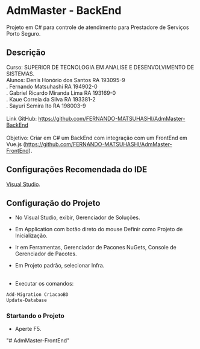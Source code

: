 # AdmMaster - BackEnd

Projeto em C# para controle de atendimento para Prestadore de Serviços Porto Seguro.

## Descrição

Curso: SUPERIOR DE TECNOLOGIA EM ANALISE E DESENVOLVIMENTO DE SISTEMAS.<br>
Alunos: Denis Honório dos Santos RA 193095-9<br>
.       Fernando Matsuhashi RA 194902-0<br>
.       Gabriel Ricardo Miranda Lima RA 193169-0<br>
.       Kaue Correia da Silva RA 193381-2<br>
.       Sayuri Semira Ito RA 198003-9<br><br>
Link GitHub: https://github.com/FERNANDO-MATSUHASHI/AdmMaster-BackEnd<br><br>
Objetivo: Criar em C# um BackEnd com integração com um FrontEnd em Vue.js (https://github.com/FERNANDO-MATSUHASHI/AdmMaster-FrontEnd).

## Configurações Recomendada do IDE

[Visual Studio](https://visualstudio.microsoft.com/pt-br/downloads/).

## Configuração do Projeto

- No Visual Studio, exibir, Gerenciador de Soluções.<br>
- Em Application com botão direto do mouse Definir como Projeto de Inicialização.<br>
- Ir em Ferramentas, Gerenciador de Pacones NuGets, Console de Gerenciador de Pacotes.<br>
- Em Projeto padrão, selecionar Infra.<br><br>

- Executar os comandos:<br>
  
```sh
Add-Migration CriacaoBD
Update-Database
```

### Startando o Projeto

- Aperte F5.

"# AdmMaster-FrontEnd" 
